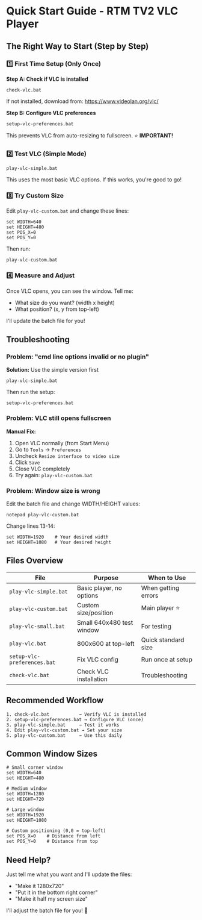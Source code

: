 # Quick Start Guide - RTM TV2 VLC Player

## The Right Way to Start (Step by Step)

### 1️⃣ First Time Setup (Only Once)

**Step A: Check if VLC is installed**
```batch
check-vlc.bat
```

If not installed, download from: https://www.videolan.org/vlc/

**Step B: Configure VLC preferences**
```batch
setup-vlc-preferences.bat
```

This prevents VLC from auto-resizing to fullscreen. ⭐ **IMPORTANT!**

### 2️⃣ Test VLC (Simple Mode)

```batch
play-vlc-simple.bat
```

This uses the most basic VLC options. If this works, you're good to go!

### 3️⃣ Try Custom Size

Edit `play-vlc-custom.bat` and change these lines:
```batch
set WIDTH=640
set HEIGHT=480
set POS_X=0
set POS_Y=0
```

Then run:
```batch
play-vlc-custom.bat
```

### 4️⃣ Measure and Adjust

Once VLC opens, you can see the window. Tell me:
- What size do you want? (width x height)
- What position? (x, y from top-left)

I'll update the batch file for you!

## Troubleshooting

### Problem: "cmd line options invalid or no plugin"

**Solution:** Use the simple version first
```batch
play-vlc-simple.bat
```

Then run the setup:
```batch
setup-vlc-preferences.bat
```

### Problem: VLC still opens fullscreen

**Manual Fix:**
1. Open VLC normally (from Start Menu)
2. Go to `Tools` → `Preferences`
3. Uncheck `Resize interface to video size`
4. Click `Save`
5. Close VLC completely
6. Try again: `play-vlc-custom.bat`

### Problem: Window size is wrong

Edit the batch file and change WIDTH/HEIGHT values:
```batch
notepad play-vlc-custom.bat
```

Change lines 13-14:
```batch
set WIDTH=1920    # Your desired width
set HEIGHT=1080   # Your desired height
```

## Files Overview

| File | Purpose | When to Use |
|------|---------|-------------|
| `play-vlc-simple.bat` | Basic player, no options | When getting errors |
| `play-vlc-custom.bat` | Custom size/position | Main player ⭐ |
| `play-vlc-small.bat` | Small 640x480 test window | For testing |
| `play-vlc.bat` | 800x600 at top-left | Quick standard size |
| `setup-vlc-preferences.bat` | Fix VLC config | Run once at setup |
| `check-vlc.bat` | Check VLC installation | Troubleshooting |

## Recommended Workflow

```
1. check-vlc.bat           → Verify VLC is installed
2. setup-vlc-preferences.bat → Configure VLC (once)
3. play-vlc-simple.bat     → Test it works
4. Edit play-vlc-custom.bat → Set your size
5. play-vlc-custom.bat     → Use this daily
```

## Common Window Sizes

```batch
# Small corner window
set WIDTH=640
set HEIGHT=480

# Medium window
set WIDTH=1280
set HEIGHT=720

# Large window
set WIDTH=1920
set HEIGHT=1080

# Custom positioning (0,0 = top-left)
set POS_X=0    # Distance from left
set POS_Y=0    # Distance from top
```

## Need Help?

Just tell me what you want and I'll update the files:
- "Make it 1280x720"
- "Put it in the bottom right corner"
- "Make it half my screen size"

I'll adjust the batch file for you! 🚀

